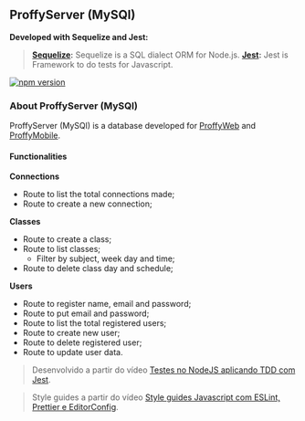 ## ProffyServer (MySQl)

**Developed with Sequelize and Jest:**
> **[Sequelize](https://sequelize.org/master/manual/getting-started.html):** Sequelize is a SQL dialect ORM for Node.js.
> **[Jest](https://jestjs.io/docs/en/getting-started):** Jest is Framework to do tests for Javascript.
<!-- > **:** Sequelize is a SQL dialect ORM for Node.js. -->

[![npm version](https://badge.fury.io/js/sequelize-cli.svg)](https://npmjs.com/package/sequelize-cli)

### About ProffyServer (MySQl)

ProffyServer (MySQl) is a database developed for [ProffyWeb](https://github.com/Kamila-Vieira/ProffyWeb) and [ProffyMobile](https://github.com/Kamila-Vieira/ProffyMobile).

#### Functionalities

**Connections**

- Route to list the total connections made;
- Route to create a new connection;

**Classes**

- Route to create a class;
- Route to list classes;
    - Filter by subject, week day and time;
- Route to delete class day and schedule;

**Users**

- Route to register name, email and password;
- Route to put email and password;
- Route to list the total registered users;
- Route to create new user;
- Route to delete registered user;
- Route to update user data.

> Desenvolvido a partir do vídeo [Testes no NodeJS aplicando TDD com Jest](https://www.youtube.com/watch?v=2G_mWfG0DZE&ab_channel=Rocketseat).

> Style guides a partir do vídeo [Style guides Javascript com ESLint, Prettier e EditorConfig](https://www.youtube.com/watch?v=TI4v4Y8yRjw&ab_channel=Rocketseat).

